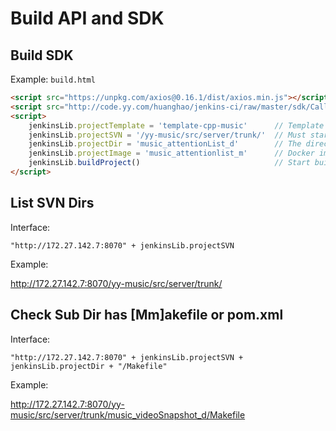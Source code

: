 # Build API and SDK

## Build SDK

Example: `build.html`

```html
<script src="https://unpkg.com/axios@0.16.1/dist/axios.min.js"></script>
<script src="http://code.yy.com/huanghao/jenkins-ci/raw/master/sdk/CallJenkins.js"></script>
<script>
    jenkinsLib.projectTemplate = 'template-cpp-music'      // Template for yy-music C++ projects. Every biz has its own template.
    jenkinsLib.projectSVN = '/yy-music/src/server/trunk/'  // Must start with '/' and must end with '/'
    jenkinsLib.projectDir = 'music_attentionList_d'        // The direct sub-dir of above path
    jenkinsLib.projectImage = 'music_attentionlist_m'      // Docker image name
    jenkinsLib.buildProject()                              // Start build
</script>
```

## List SVN Dirs

Interface:

    "http://172.27.142.7:8070" + jenkinsLib.projectSVN

Example:

http://172.27.142.7:8070/yy-music/src/server/trunk/

## Check Sub Dir has [Mm]akefile or pom.xml

Interface:

    "http://172.27.142.7:8070" + jenkinsLib.projectSVN + jenkinsLib.projectDir + "/Makefile"
    
Example:

 http://172.27.142.7:8070/yy-music/src/server/trunk/music_videoSnapshot_d/Makefile
 
 